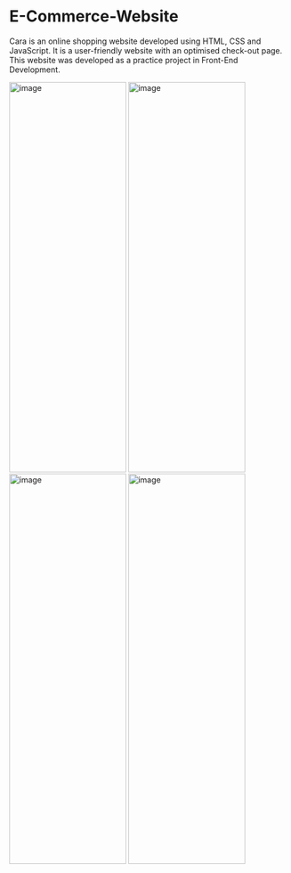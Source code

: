 # E-Commerce-Website
Cara is an online shopping website developed using HTML, CSS and JavaScript. 
It is a user-friendly website with an optimised check-out page. 
This website was developed as a practice project in Front-End Development.

<img width="210" height="700" alt="image" src="https://github.com/dhruv-khokhar/E-Commerce-Website/assets/98749913/9ccca8e5-be1b-4ec2-8c8b-dcaad059c312">

<img width="210" height="700" alt="image" src="https://github.com/dhruv-khokhar/E-Commerce-Website/assets/98749913/ea31dbce-9d83-42c5-a6b1-dc96a5d490ca">

<img width="210" height="700" alt="image" src="https://github.com/dhruv-khokhar/E-Commerce-Website/assets/98749913/76f27b55-1f93-444e-ae55-5f0409e0d07d">

<img width="210" height="700" alt="image" src="https://github.com/dhruv-khokhar/E-Commerce-Website/assets/98749913/30a66791-69f7-49ff-8afd-c60703e83983">
